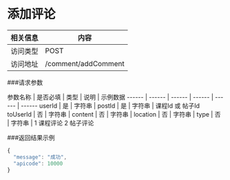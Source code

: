 # 添加评论
 相关信息 | 内容
 ------ | ------
 访问类型 | POST
 访问地址 | /comment/addComment

###请求参数

 参数名称 | 是否必填 | 类型 | 说明 | 示例数据
 ------ | ------ | ------ | ------ | ------ | ------
 userId | 是 | 字符串 | 
 postId | 是 | 字符串 |  课程Id 或 帖子Id
 toUserId | 否 | 字符串 | 
 content | 否 | 字符串 | 
 location | 否 | 字符串 | 
 type | 否 | 字符串 |   1 课程评论 2 帖子评论
 
###返回结果示例

```javascript
{
  "message": "成功",
  "apicode": 10000
}
